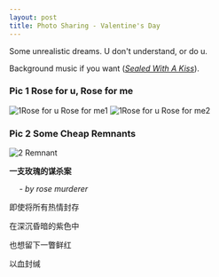 ```yaml
---
layout: post
title: Photo Sharing - Valentine's Day
---
```

Some unrealistic dreams. U don't understand, or do u.

Background music if you want ([_Sealed With A Kiss_](https://www.youtube.com/watch?v=y-Qf2c1xr2I)).

### Pic 1 Rose for u, Rose for me
![1Rose for u Rose for me1](https://user-images.githubusercontent.com/100028581/218942636-2d300d96-4dfc-43d4-aede-04e33089a7ae.jpg)
![1Rose for u Rose for me2](https://user-images.githubusercontent.com/100028581/218942650-8254f846-2441-445a-9e90-2c65cd92c178.jpg)

### Pic 2 Some Cheap Remnants
![2 Remnant](https://user-images.githubusercontent.com/100028581/218942982-6550633b-3ad2-4512-b1ca-d1d53d2fc581.jpg)

**一支玫瑰的谋杀案** 

&emsp; \- _by rose murderer_

即使将所有热情封存

在深沉昏暗的紫色中

也想留下一瞥鲜红

以血封缄
